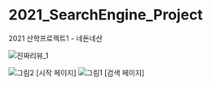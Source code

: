 # 2021_SearchEngine_Project
2021 산학프로젝트1 - 네돈네산

![진짜리뷰_1](https://user-images.githubusercontent.com/44547064/122673206-53101180-d20a-11eb-9599-5e33fb0486f3.png)

![그림2](https://user-images.githubusercontent.com/44547064/122673303-c154d400-d20a-11eb-9f02-c2c9a90e9762.png)
[시작 페이지]
![그림1](https://user-images.githubusercontent.com/44547064/122673252-85217380-d20a-11eb-9e8d-37bd1f8b765f.png)
[검색 페이지]
